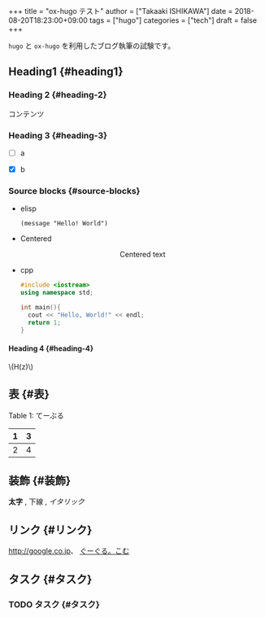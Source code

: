 +++
title = "ox-hugo テスト"
author = ["Takaaki ISHIKAWA"]
date = 2018-08-20T18:23:00+09:00
tags = ["hugo"]
categories = ["tech"]
draft = false
+++

`hugo` と `ox-hugo` を利用したブログ執筆の試験です。  


## Heading1 {#heading1}


### Heading 2 {#heading-2}

コンテンツ  


### Heading 3 {#heading-3}

-   [ ] a
-   [X] b


### Source blocks {#source-blocks}

-   elisp  
    
    ```emacs-lisp
    (message "Hello! World")
    ```

-   Centered  
    
    <style>.org-center { margin-left: auto; margin-right: auto; text-align: center; }</style>
    
    <div class="org-center">
      <div></div>
    
    Centered text  
    
    </div>

-   cpp  
    
    ```cpp
    #include <iostream>
    using namespace std;
    
    int main(){
      cout << "Hello, World!" << endl;
      return 1;
    }
    ```


#### Heading 4 {#heading-4}

\\(H(z)\\)  


## 表 {#表}

<div class="table-caption">
  <span class="table-number">Table 1</span>:
  てーぶる
</div>

| 1 | 3 |
|---|---|
| 2 | 4 |


## 装飾 {#装飾}

**太字** , <span class="org-underline">下線</span> , _イタリック_  


## リンク {#リンク}

<http://google.co.jp>、 [ぐーぐる。こむ](http://google.com/)  


## タスク {#タスク}


### <span class="org-todo todo TODO">TODO</span> タスク {#タスク}
